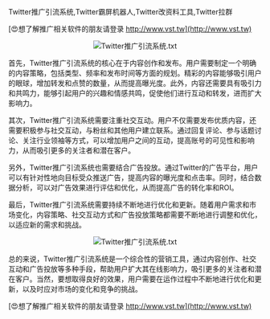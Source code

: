Twitter推广引流系统,Twitter霸屏机器人,Twitter改资料工具,Twitter拉群

[😍想了解推广相关软件的朋友请登录 http://www.vst.tw](http://www.vst.tw)

 <center><img src="https://vst.tw/MP4/tuiguang/png/3.png" alt="Twitter推广引流系统.txt"></center>

首先，Twitter推广引流系统的核心在于内容创作和发布。用户需要制定一个明确的内容策略，包括类型、频率和发布时间等方面的规划。精彩的内容能够吸引用户的眼球，增加转发和点赞的数量，从而提高曝光度。此外，内容还需要具有吸引力和共鸣力，能够引起用户的兴趣和情感共鸣，促使他们进行互动和转发，进而扩大影响力。

其次，Twitter推广引流系统需要注重社交互动。用户不仅需要发布优质内容，还需要积极参与社交互动，与粉丝和其他用户建立联系。通过回复评论、参与话题讨论、关注行业领袖等方式，可以增加用户之间的互动，提高账号的可见性和影响力，从而吸引更多的关注者和潜在客户。

另外，Twitter推广引流系统也需要结合广告投放。通过Twitter的广告平台，用户可以有针对性地向目标受众推送广告，提高内容的曝光度和点击率。同时，结合数据分析，可以对广告效果进行评估和优化，从而提高广告的转化率和ROI。

最后，Twitter推广引流系统需要持续不断地进行优化和更新。随着用户需求和市场变化，内容策略、社交互动方式和广告投放策略都需要不断地进行调整和优化，以适应新的需求和挑战。

 <center><img src="https://vst.tw/MP4/tuiguang/png/7.png" alt="Twitter推广引流系统.txt"></center>

总的来说，Twitter推广引流系统是一个综合性的营销工具，通过内容创作、社交互动和广告投放等多种手段，帮助用户扩大其在线影响力，吸引更多的关注者和潜在客户。当然，要想取得良好的效果，用户需要在运作过程中不断地进行优化和更新，以及时应对市场的变化和竞争的挑战。

[😍想了解推广相关软件的朋友请登录 http://www.vst.tw](http://www.vst.tw)



